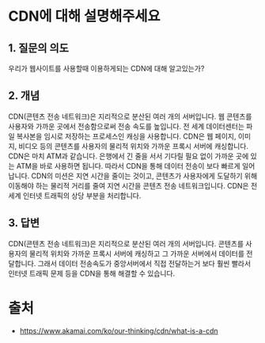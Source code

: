 # CDN에 대해 설명해주세요

## 1. 질문의 의도

우리가 웹사이트를 사용할때 이용하게되는 CDN에 대해 알고있는가?

## 2. 개념

CDN(콘텐츠 전송 네트워크)은 지리적으로 분산된 여러 개의 서버입니다. 웹 콘텐츠를 사용자와 가까운 곳에서 전송함으로써 전송 속도를 높입니다. 전 세계 데이터센터는 파일 복사본을 임시로 저장하는 프로세스인 캐싱을 사용합니다. CDN은 웹 페이지, 이미지, 비디오 등의 콘텐츠를 사용자의 물리적 위치와 가까운 프록시 서버에 캐싱합니다. CDN은 마치 ATM과 같습니다. 은행에서 긴 줄을 서서 기다릴 필요 없이 가까운 곳에 있는 ATM을 바로 사용하면 됩니다. 따라서 CDN을 통해 데이터 전송이 보다 빠르게 일어납니다. CDN의 미션은 지연 시간을 줄이는 것이고, 콘텐츠가 사용자에게 도달하기 위해 이동해야 하는 물리적 거리를 줄여 지연 시간을 콘텐츠 전송 네트워크입니다. CDN은 전세계 인터넷 트래픽의 상당 부분을 처리합니다.

## 3. 답변

CDN(콘텐츠 전송 네트워크)은 지리적으로 분산된 여러 개의 서버입니다. 콘텐츠를 사용자의 물리적 위치와 가까운 프록시 서버에 캐싱하고 그 가까운 서버에서 데이터를 전달합니다. 그래서 데이터 전송속도가 중앙서버에서 직접 전달하는거 보다 훨씬 빨라서 인터넷 트래픽 문제 등을 CDN을 통해 해결할 수 있습니다.

# 출처

- https://www.akamai.com/ko/our-thinking/cdn/what-is-a-cdn
